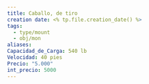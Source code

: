 ```yaml
---
title: Caballo, de tiro
creation date: <% tp.file.creation_date() %>
tags:
  - type/mount
  - obj/mon
aliases: 
Capacidad_de_Carga: 540 lb
Velocidad: 40 pies
Precio: "5.000"
int_precio: 5000
---
```


